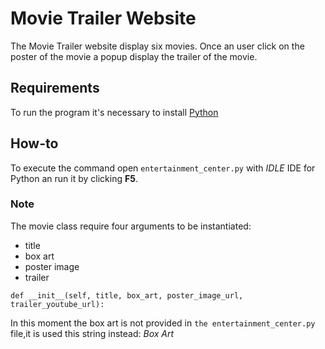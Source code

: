 # Movie Trailer Website

The Movie Trailer website display six movies. Once an user click on the poster of the movie a popup display the trailer of the movie.

## Requirements

To run the program it's necessary to install [Python](https://www.python.org/downloads/)

## How-to

To execute the command open `entertainment_center.py` with _IDLE_ IDE for Python an run it by clicking **F5**.

### Note

The movie class require four arguments to be instantiated:

- title
- box art
- poster image
- trailer

```
def __init__(self, title, box_art, poster_image_url, trailer_youtube_url):
```

In this moment the box art is not provided in `the entertainment_center.py` file,it is used this string instead: _Box Art_
